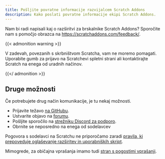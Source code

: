 ```yaml
---
title: Pošljite povratne informacije razvijalcem Scratch Addons
description: Kako poslati povratne informacije ekipi Scratch Addons.
---
```


Nam bi radi napisali kaj o razširitvi za brskalnike Scratch Addons? Sporočite nam s pomočjo obrazca na https://scratchaddons.com/feedback/.

{{< admonition warning >}}

V zadevah, povezanih s skrbništvom Scratcha, vam ne moremo pomagati. Uporabite gumb za prijavo na Scratchevi spletni strani ali kontaktirajte Scratch na enega od uradnih načinov.

{{</ admonition >}}

## Druge možnosti

Če potrebujete drug način komunikacije, je tu nekaj možnosti.

- Prijavite težavo [na GitHubu](https://github.com/ScratchAddons/ScratchAddons/issues).
- Ustvarite objavo na [forumu](https://github.com/ScratchAddons/ScratchAddons/discussions).
- Pošljite sporočilo na [strežniku Discord za podporo](https://discord.gg/R5NBqwMjNc).
- Obrnite se neposredno na enega od sodelavcev

Pogovora s sodelavci na Scratchu ne priporočamo zaradi [pravila, ki prepoveduje oglaševanje razširitev in uporabniških skript](https://scratch.mit.edu/discuss/post/2907564/).

Mimogrede, za običajna vprašanja imamo tudi [stran s pogostimi vprašanji](https://scratchaddons.com/docs/faq/).